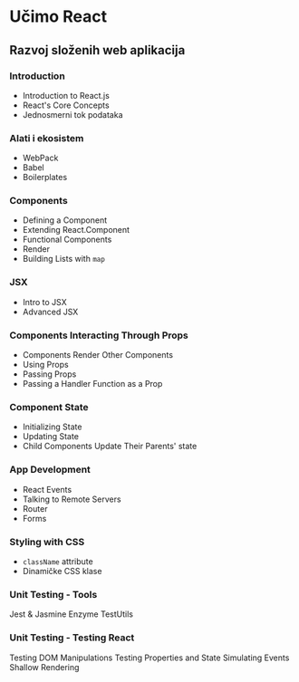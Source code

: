 ---
---

# Učimo React

## Razvoj složenih web aplikacija

### Introduction

- Introduction to React.js
- React's Core Concepts
- Jednosmerni tok podataka

### Alati i ekosistem

- WebPack
- Babel
- Boilerplates

### Components

- Defining a Component
- Extending React.Component
- Functional Components
- Render
- Building Lists with `map`

### JSX

- Intro to JSX
- Advanced JSX

### Components Interacting Through Props

- Components Render Other Components
- Using Props
- Passing Props
- Passing a Handler Function as a Prop

### Component State

- Initializing State
- Updating State
- Child Components Update Their Parents' state

### App Development

- React Events
- Talking to Remote Servers
- Router
- Forms

### Styling with CSS

- `className` attribute
- Dinamičke CSS klase

### Unit Testing - Tools

Jest & Jasmine
Enzyme
TestUtils

### Unit Testing - Testing React

Testing DOM Manipulations
Testing Properties and State
Simulating Events
Shallow Rendering
